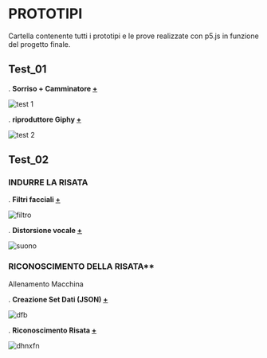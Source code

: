 # PROTOTIPI 

Cartella contenente tutti i prototipi e le prove realizzate con p5.js in funzione del progetto finale.

## Test_01 

. **Sorriso + Camminatore [+](https://editor.p5js.org/lucrezia1234/full/IsYHvOFyD)**

![test 1](https://user-images.githubusercontent.com/79698027/122654351-ed108500-d14a-11eb-8d6c-d468b0dd0d3c.JPG)

. **riproduttore Giphy [+](https://editor.p5js.org/lucrezia1234/full/lFuK-LeRp)**

![test 2](https://user-images.githubusercontent.com/79698027/122655010-76c25180-d14f-11eb-8d1b-25780058a344.JPG)

## Test_02

### INDURRE LA RISATA

. **Filtri facciali [+](https://editor.p5js.org/lucrezia1234/full/yT8KWfZ6b)**

![filtro](https://user-images.githubusercontent.com/79698027/122655096-416a3380-d150-11eb-9ae3-63e78183c056.JPG)

. **Distorsione vocale [+](https://editor.p5js.org/lucrezia1234/full/_Tmim0KnK)**

![suono](https://user-images.githubusercontent.com/79698027/122655200-06b4cb00-d151-11eb-9d3e-2b096963e428.JPG)

### RICONOSCIMENTO DELLA RISATA**

Allenamento Macchina

. **Creazione Set Dati (JSON) [+](https://editor.p5js.org/lucrezia1234/sketches/aBD_e_EVm)**

![dfb](https://user-images.githubusercontent.com/79698027/122655245-48de0c80-d151-11eb-9657-4615b84dab8f.JPG)

. **Riconoscimento Risata [+](https://editor.p5js.org/lucrezia1234/sketches/Rosgw73sh)**

![dhnxfn](https://user-images.githubusercontent.com/79698027/122655406-547e0300-d152-11eb-85db-31de130f27b0.JPG)

